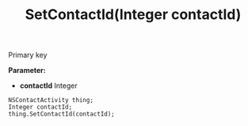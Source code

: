 ﻿---
uid: crmscript_ref_NSContactActivity_SetContactId
title: SetContactId(Integer contactId)
intellisense: NSContactActivity.SetContactId
keywords: NSContactActivity, GetContactId
so.topic: reference
---

Primary key

**Parameter:** 
 - **contactId** Integer

```crmscript
NSContactActivity thing;
Integer contactId;
thing.SetContactId(contactId);
```

